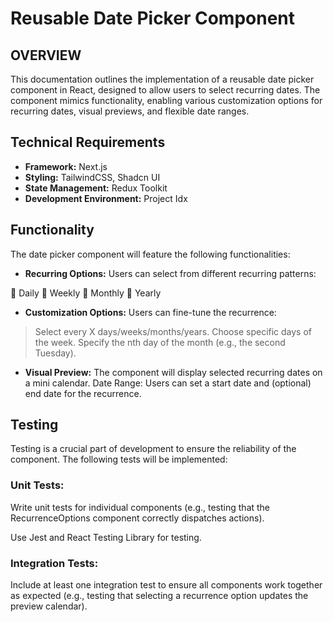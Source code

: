 # Reusable Date Picker Component

## OVERVIEW

This documentation outlines the implementation of a reusable date picker component in React, designed to allow users to select recurring dates. The component mimics functionality, enabling various customization options for recurring dates, visual previews, and flexible date ranges.

## Technical Requirements
- **Framework:** Next.js
- **Styling:** TailwindCSS, Shadcn UI
- **State Management:** Redux Toolkit
- **Development Environment:** Project Idx

## Functionality

The date picker component will feature the following functionalities:

- **Recurring Options:** Users can select from different recurring patterns:

🔹 Daily 🔹 Weekly 🔹 Monthly 🔹 Yearly

- **Customization Options:** Users can fine-tune the recurrence:
> Select every X days/weeks/months/years.
> Choose specific days of the week.
> Specify the nth day of the month (e.g., the second Tuesday).

- **Visual Preview:** The component will display selected recurring dates on a mini calendar.
Date Range: Users can set a start date and (optional) end date for the recurrence.

## Testing

Testing is a crucial part of development to ensure the reliability of the component. The following tests will be implemented:

### Unit Tests:

Write unit tests for individual components (e.g., testing that the RecurrenceOptions component correctly dispatches actions).

Use Jest and React Testing Library for testing.

### Integration Tests:

Include at least one integration test to ensure all components work together as expected (e.g., testing that selecting a recurrence option updates the preview calendar).